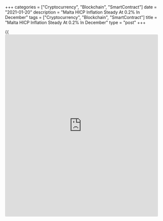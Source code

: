 +++
categories = ["Cryptocurrency", "Blockchain", "SmartContract"]
date = "2021-01-20"
description = "Malta HICP Inflation Steady At 0.2% In December"
tags = ["Cryptocurrency", "Blockchain", "SmartContract"]
title = "Malta HICP Inflation Steady At 0.2% In December"
type = "post"
+++

{{<iframe id="large-banner" src="https://www.bounty.group/#slide=3.0" width="100%" height="600" scrolling="no" style="border: 0px solid rgb(216, 221, 230); border-radius: 3px;">}}

Malta's EU measure of inflation remained stable in December, data from
the National Statistics Office showed on Wednesday.

The EU measure of harmonized index of consumer prices, or HICP, rose 0.2
percent year-on-year in December, same as seen in November.

Education cost gained 4.8 percent yearly in December. Prices for food
and non-alcoholic beverages, and [health][1] grew 1.2 percent and 2.3
percent, respectively.

Meanwhile, prices for clothing and footwear, and communication decreased
3.9 percent and 1.3 percent, respectively.

On a monthly basis, the HICP fell 0.3 percent in December.

For comments and feedback [contact](https://www.playgroundfx.com/contact/): editorial@rtt[news](https://www.letsplayfx.com/blog/forex-news-website/).com

[Economic News][2]

 **What parts of the world are seeing the best (and worst) economic
performances lately? Click[here][3] to check out our [Econ Scorecard][3]
and find out! See up-to-the-moment [ranking](https://www.playgroundfx.com/blog/crypto-exchange-ranking/)s for the best and worst
performers in [GDP][4], [unemployment rate][5], [inflation][3] and much
more.**

   1. www.rtt[news](https://www.letsplayfx.com/blog/forex-news-website/).com/Content/Health.aspx
   2. www.rtt[news](https://www.letsplayfx.com/blog/forex-news-website/).com/Content/EconomicNews.aspx
   3. www.rtt[news](https://www.letsplayfx.com/blog/forex-news-website/).com/economic-scorecard/world-rank/CPI/highest-performance.aspx
   4. www.rtt[news](https://www.letsplayfx.com/blog/forex-news-website/).com/economic-scorecard/world-rank/GDP/highest-performance.aspx
   5. www.rtt[news](https://www.letsplayfx.com/blog/forex-news-website/).com/economic-scorecard/world-rank/unemployment-rate/lowest-performance.aspx